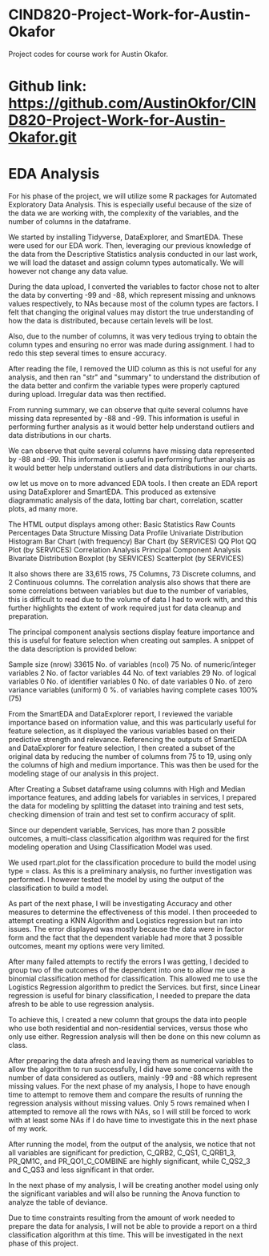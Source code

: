 # CIND820-Project-Work-for-Austin-Okafor
Project codes for course work for Austin Okafor.

# Github link: https://github.com/AustinOkfor/CIND820-Project-Work-for-Austin-Okafor.git

# EDA Analysis


For his phase of the project, we will utilize some R packages for Automated Exploratory Data Analysis. This is especially useful because of the size of the data we are working with, the complexity of the variables, and the number of columns in the dataframe.

We started by installing Tidyverse, DataExplorer, and SmartEDA. These were used for our EDA work.
Then, leveraging our previous knowledge of the data from the Descriptive Statistics analysis conducted in our last work, we will load the dataset and assign column types automatically. We will however not change any data value.

During the data upload, I converted the variables to factor chose not to alter the data by converting -99 and -88, which represent missing and unknows values respectively, to NAs because most of the column types are factors. I felt that changing the original values may distort the true understanding of how the data is distributed, because certain levels will be lost.

Also, due to the number of columns, it was very tedious trying to obtain the column types and ensuring no error was made during assignment. I had to redo this step several times to ensure accuracy.

After reading the file, I removed the UID column as this is not useful for any analysis, and then ran "str" and "summary" to understand the distribution of the data better and confirm the variable types were properly captured during upload. Irregular data was then rectified.

From running summary, we can observe that quite several columns have missing data represented by -88 and -99. This information is useful in performing further analysis as it would better help understand outliers and data distributions in our charts.

We can observe that quite several columns have missing data represented by -88 and -99. This information is useful in performing further analysis as it would better help understand outliers and data distributions in our charts.

ow let us move on to more advanced EDA tools. I then create an EDA report using DataExplorer and SmartEDA. This produced as extensive diagrammatic analysis of the data, lotting bar chart, correlation, scatter plots, ad many more.

The HTML output displays among other: Basic Statistics Raw Counts Percentages Data Structure Missing Data Profile Univariate Distribution Histogram Bar Chart (with frequency) Bar Chart (by SERVICES) QQ Plot QQ Plot (by SERVICES) Correlation Analysis Principal Component Analysis Bivariate Distribution Boxplot (by SERVICES) Scatterplot (by SERVICES)

It also shows there are 33,615 rows, 75 Columns, 73 Discrete columns, and 2 Continuous columns.
The correlation analysis also shows that there are some correlations between variables but due to the number of variables, this is difficult to read due to the volume of data I had to work with, and this further highlights the extent of work required just for data cleanup and preparation.

The principal component analysis sections display feature importance and this is useful for feature selection when creating out samples.
A snippet of the data description is provided below:

Sample size (nrow) 33615 No. of variables (ncol) 75 No. of numeric/integer variables 2 No. of factor variables 44 No. of text variables 29 No. of logical variables 0 No. of identifier variables 0 No. of date variables 0 No. of zero variance variables (uniform) 0 %. of variables having complete cases 100% (75)

From the SmartEDA and DataExplorer report, I reviewed the variable importance based on information value, and this was particularly useful for feature selection, as it displayed the various variables based on their predictive strength and relevance. Referencing the outputs of SmartEDA and DataExplorer for feature selection, I then created a subset of the original data by reducing the number of columns from 75 to 19, using only the columns of high and medium importance. This was then be used for the modeling stage of our analysis in this project.

After Creating a Subset dataframe using columns with High and Median importance features, and adding labels for variables in services, I prepared the data for modeling by splitting the dataset into training and test sets, checking dimension of train and test set to confirm accuracy of split.

Since our dependent variable, Services, has more than 2 possible outcomes, a multi-class classification algorithm was required for the first modeling operation and Using Classification Model was used.

We used rpart.plot for the classification procedure to build the model using type = class. As this is a preliminary analysis, no further investigation was performed. I however tested the model by using the output of the classification to build a model.

As part of the next phase, I will be investigating Accuracy and other measures to determine the effectiveness of this model.
I then proceeded to attempt creating a KNN Algorithm and Logistics regression but ran into issues. The error displayed was mostly because the data were in factor form and the fact that the dependent variable had more that 3 possible outcomes, meant my options were very limited.

After many failed attempts to rectify the errors I was getting, I decided to group two of the outcomes of the dependent into one to allow me use a binomial classification method for classification. This allowed me to use the Logistics Regression algorithm to predict the Services. but first, since Linear regression is useful for binary classification, I needed to prepare the data afresh to be able to use regression analysis.

To achieve this, I created a new column that groups the data into people who use both residential and non-residential services, versus those who only use either. Regression analysis will then be done on this new column as class.

After preparing the data afresh and leaving them as numerical variables to allow the algorithm to run successfully, I did have some concerns with the number of data considered as outliers, mainly -99 and -88 which represent missing values. For the next phase of my analysis, I hope to have enough time to attempt to remove them and compare the results of running the regression analysis without missing values. Only 5 rows remained when I attempted to remove all the rows with NAs, so I will still be forced to work with at least some NAs if I do have time to investigate this in the next phase of my work.

After running the model, from the output of the analysis, we notice that not all variables are significant for prediction, C_QRB2, C_QS1, C_QRB1_3, PR_QM1C, and PR_QO1_C_COMBINE are highly significant, while C_QS2_3 and C_QS3 and less significant in that order.

In the next phase of my analysis, I will be creating another model using only the significant variables and will also be running the Anova function to analyze the table of deviance.

Due to time constraints resulting from the amount of work needed to prepare the data for analysis, I will not be able to provide a report on a third classification algorithm at this time. This will be investigated in the next phase of this project.
